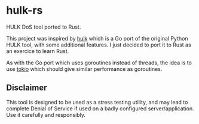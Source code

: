 # hulk-rs

HULK DoS tool ported to Rust.

This project was inspired by [hulk](https://github.com/grafov/hulk) which is a Go port of the original Python HULK tool, with some additional features. I just decided to port it to Rust as an exercice to learn Rust.

As with the Go port which uses goroutines instead of threads, the idea is to use [tokio](https://github.com/tokio-rs/tokio) which should give similar performance as goroutines.

## Disclaimer

This tool is designed to be used as a stress testing utility, and may lead to complete Denial of Service if used on a badly configured server/application. Use it carefully and responsibly.
